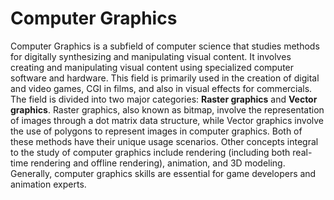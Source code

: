 # Computer Graphics

Computer Graphics is a subfield of computer science that studies methods for digitally synthesizing and manipulating visual content. It involves creating and manipulating visual content using specialized computer software and hardware. This field is primarily used in the creation of digital and video games, CGI in films, and also in visual effects for commercials. The field is divided into two major categories: **Raster graphics** and **Vector graphics**. Raster graphics, also known as bitmap, involve the representation of images through a dot matrix data structure, while Vector graphics involve the use of polygons to represent images in computer graphics. Both of these methods have their unique usage scenarios. Other concepts integral to the study of computer graphics include rendering (including both real-time rendering and offline rendering), animation, and 3D modeling. Generally, computer graphics skills are essential for game developers and animation experts.